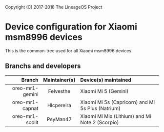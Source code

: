 Copyright (C) 2017-2018 The LineageOS Project

Device configuration for Xiaomi msm8996 devices
=========================================

This is the common-tree used for all Xiaomi msm8996 devices. 

## Branchs and developers

Branch          | Maintainer(s) | Device(s) maintained
---------------:|:-------------:|:----
oreo-mr1-gemini |  Felvesthe    | Xiaomi Mi 5 (Gemini)
oreo-mr1-capnat |  Hlcpereira   | Xiaomi Mi 5s (Capricorn) and Mi 5s Plus (Natrium)
oreo-mr1-scolit |  PsyMan47     | Xiaomi Mi Mix (Lithium) and Mi Note 2 (Scorpio)
